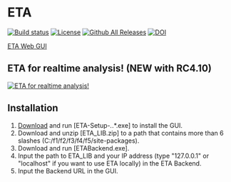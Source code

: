 ETA
===============
[![Build status](https://ci.appveyor.com/api/projects/status/ajwi3hnfxnsakj0u?svg=true)](https://ci.appveyor.com/project/linzuzeng/etabackend)
[![License](https://img.shields.io/github/license/timetag/ETAServer.svg)](https://github.com/timetag/ETAServer/blob/master/LICENSE)
[![Github All Releases](https://img.shields.io/github/downloads/timetag/ETABackend/total.svg)](https://github.com/timetag/ETABackend/releases)
[![DOI](https://zenodo.org/badge/125106142.svg)](https://zenodo.org/badge/latestdoi/125106142)

[ETA Web GUI](https://timetag.github.io/ETA/gui/src/renderer/)
## ETA for realtime analysis! (NEW with RC4.10)

[![ETA for realtime analysis!](https://img.youtube.com/vi/EtHMVqtiPIA/0.jpg)](https://www.youtube.com/watch?v=EtHMVqtiPIA")

Installation
---------
1. [Download](https://github.com/timetag/ETA/releases) and run [ETA-Setup-*.*.*.exe] to install the GUI.
2. Download and unzip [ETA_LIB.zip] to a path that contains more than 6 slashes (C:/f1/f2/f3/f4/f5/site-packages).
3. Download and run [ETABackend.exe].
4. Input the path to ETA_LIB and your IP address (type "127.0.0.1" or "localhost" if you want to use 
ETA locally) in the ETA Backend.
5. Input the Backend URL in the GUI.
